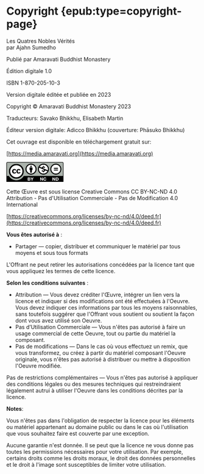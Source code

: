 # Copyright {epub:type=copyright-page}

Les Quatres Nobles Vérités  
par Ajahn Sumedho

Publié par Amaravati Buddhist Monastery

Édition digitale 1.0

ISBN 1-870-205-10-3

Version digitale éditée et publiée en 2023

Copyright © Amaravati Buddhist Monastery 2023

Traducteurs: Savako Bhikkhu, Elisabeth Martin

Éditeur version digitale: Adicco Bhikkhu (couverture: Phāsuko Bhikkhu)

Cet ouvrage est disponible en téléchargement gratuit sur:

[https://media.amaravati.org](https://media.amaravati.org)

![](assets/by-nc-nd.png)

Cette Œuvre est sous license Creative Commons CC BY-NC-ND 4.0
Attribution - Pas d'Utilisation Commerciale - Pas de Modification 4.0 International

[https://creativecommons.org/licenses/by-nc-nd/4.0/deed.fr](https://creativecommons.org/licenses/by-nc-nd/4.0/deed.fr)

**Vous êtes autorisé à** :

* Partager — copier, distribuer et communiquer le matériel par tous moyens et sous tous formats

L'Offrant ne peut retirer les autorisations concédées par la licence tant que vous appliquez les termes de cette licence.

**Selon les conditions suivantes** :

* Attribution — Vous devez créditer l'Œuvre, intégrer un lien vers la licence et indiquer si des modifications ont été effectuées à l'Oeuvre. Vous devez indiquer ces informations par tous les moyens raisonnables, sans toutefois suggérer que l'Offrant vous soutient ou soutient la façon dont vous avez utilisé son Oeuvre.
* Pas d’Utilisation Commerciale — Vous n'êtes pas autorisé à faire un usage commercial de cette Oeuvre, tout ou partie du matériel la composant.
* Pas de modifications — Dans le cas où vous effectuez un remix, que vous transformez, ou créez à partir du matériel composant l'Oeuvre originale, vous n'êtes pas autorisé à distribuer ou mettre à disposition l'Oeuvre modifiée.

Pas de restrictions complémentaires — Vous n'êtes pas autorisé à appliquer des conditions légales ou des mesures techniques qui restreindraient légalement autrui à utiliser l'Oeuvre dans les conditions décrites par la licence.

**Notes**:

Vous n'êtes pas dans l'obligation de respecter la licence pour les éléments ou matériel appartenant au domaine public ou dans le cas où l'utilisation que vous souhaitez faire est couverte par une exception.

Aucune garantie n'est donnée. Il se peut que la licence ne vous donne pas toutes les permissions nécessaires pour votre utilisation. Par exemple, certains droits comme les droits moraux, le droit des données personnelles et le droit à l'image sont susceptibles de limiter votre utilisation.